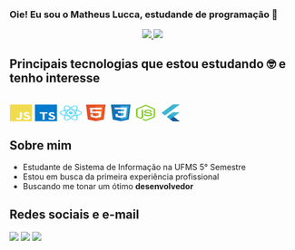 ### Oie! Eu sou o Matheus Lucca, estudande de programação 👋

<div align="center">
  <a href="https://github.com/MatheusLucca">
  <img height="180em" src="https://github-readme-stats.vercel.app/api?username=MatheusLucca&show_icons=true&theme=cobalt&include_all_commits=true&count_private=true"/>
  <img height="180em" src="https://github-readme-stats.vercel.app/api/top-langs/?username=MatheusLucca&layout=compact&langs_count=7&theme=cobalt"/>
  </a>
</div>


  
  
 ## Principais tecnologias que estou estudando 🤓 e tenho interesse
<div style="display: inline_block"><br>
  <img align="center" alt="Js" height="30" width="40" src="https://raw.githubusercontent.com/devicons/devicon/master/icons/javascript/javascript-plain.svg">
  <img align="center" alt="Ts" height="30" width="40" src="https://raw.githubusercontent.com/devicons/devicon/master/icons/typescript/typescript-plain.svg">
  <img align="center" alt="React" height="30" width="40" src="https://raw.githubusercontent.com/devicons/devicon/master/icons/react/react-original.svg">
  <img align="center" alt="HTML" height="30" width="40" src="https://raw.githubusercontent.com/devicons/devicon/master/icons/html5/html5-original.svg">
  <img align="center" alt="CSS" height="30" width="40" src="https://raw.githubusercontent.com/devicons/devicon/master/icons/css3/css3-original.svg">
  <img align="center" alt="NodeJs" height="30" width="40" src="https://raw.githubusercontent.com/devicons/devicon/master/icons/nodejs/nodejs-original.svg">
  <img align="center" alt="Flutter" height="30" width="40" src="https://raw.githubusercontent.com/devicons/devicon/master/icons/flutter/flutter-original.svg">
  
  </div>
  
  ## Sobre mim
  - Estudante de Sistema de Informação na UFMS 5° Semestre
  - Estou em busca da primeira experiência profissional 
  - Buscando me tonar um ótimo <strong> desenvolvedor </strong>
  
  ## Redes sociais e e-mail
  <div>
  <a href="https://www.linkedin.com/in/matheus-alves-b1a22720a/" target="_blank"><img src="https://img.shields.io/badge/-LinkedIn-%230077B5?style=for-the-badge&logo=linkedin&logoColor=white" target="_blank"></a> 
  <a href="https://www.instagram.com/mat.lucca" target="_blank"><img src="https://img.shields.io/badge/-Instagram-%23E4405F?style=for-the-badge&logo=instagram&logoColor=white" target="_blank"></a>
  <a href = "mailto:mat.lualves@gmail.com"><img src="https://img.shields.io/badge/-Gmail-%23333?style=for-the-badge&logo=gmail&logoColor=white" target="_blank"></a>
  </div>
<!--
**MatheusLucca/MatheusLucca** is a ✨ _special_ ✨ repository because its `README.md` (this file) appears on your GitHub profile.

Here are some ideas to get you started:


-->
